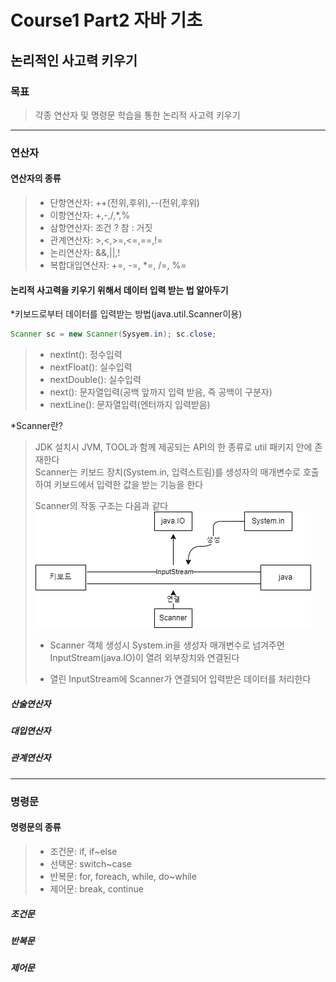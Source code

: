 # Course1 Part2 자바 기초   

## 논리적인 사고력 키우기

### 목표
> 각종 연산자 및 명령문 학습을 통한 논리적 사고력 키우기
---
### 연산자
#### 연산자의 종류
>- 단항연산자: ++(전위,후위),--(전위,후위)
>- 이항연산자: +,-,/,*,%
>- 삼항연산자: 조건 ? 참 : 거짓
>- 관계연산자: >,<,>=,<=,==,!=
>- 논리연산자: &&,||,!
>- 복합대입연산자: +=, -=, *=, /=, %=

#### 논리적 사고력을 키우기 위해서 데이터 입력 받는 법 알아두기
*키보드로부터 데이터를 입력받는 방법(java.util.Scanner이용)
```java
Scanner sc = new Scanner(Sysyem.in); sc.close;

```
> - nextInt(): 정수입력
> - nextFloat(): 실수입력
> - nextDouble(): 실수입력
> - next(): 문자열입력(공백 앞까지 입력 받음, 즉 공백이 구분자)
> - nextLine(): 문자열입력(엔터까지 입력받음)

*Scanner란?
>JDK 설치시 JVM, TOOL과 함께 제공되는 API의 한 종류로 util 패키지 안에 존재한다   
> Scanner는 키보드 장치(System.in, 입력스트림)를 생성자의 매개변수로 호출하여 키보드에서 입력한 값을 받는 기능을 한다
> 
> Scanner의 작동 구조는 다음과 같다   
> <img src="../../../../../image/Scanner.png">   
> - Scanner 객체 생성시 System.in을 생성자 매개변수로 넘겨주면 InputStream(java.IO)이 열려 외부장치와 연결된다   
> 
> 
> - 열린 InputStream에 Scanner가 연결되어 입력받은 데이터를 처리한다
##### 산술연산자


##### 대입연산자


##### 관계연산자

---
### 명령문
#### 명령문의 종류
>- 조건문: if, if~else
>- 선택문: switch~case
>- 반복문: for, foreach, while, do~while
>- 제어문: break, continue

##### 조건문


##### 반복문


##### 제어문